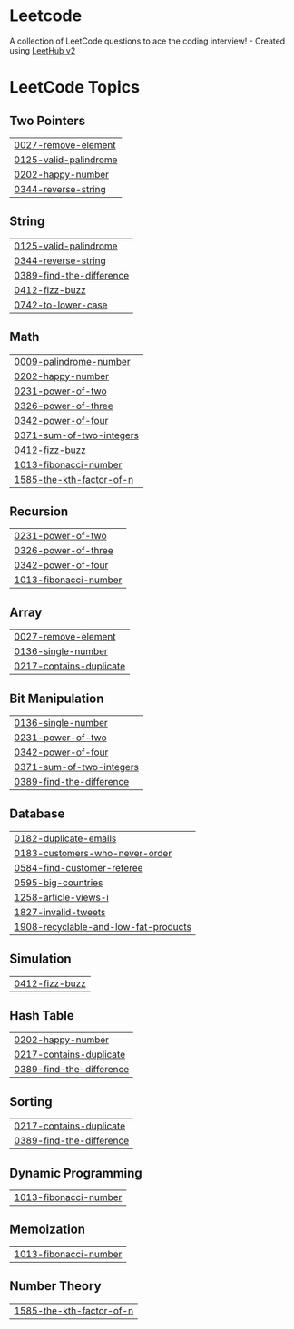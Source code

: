 # Leetcode
A collection of LeetCode questions to ace the coding interview! - Created using [LeetHub v2](https://github.com/arunbhardwaj/LeetHub-2.0)

<!---LeetCode Topics Start-->
# LeetCode Topics
## Two Pointers
|  |
| ------- |
| [0027-remove-element](https://github.com/vigneshvijayan103/Leetcode/tree/master/0027-remove-element) |
| [0125-valid-palindrome](https://github.com/vigneshvijayan103/Leetcode/tree/master/0125-valid-palindrome) |
| [0202-happy-number](https://github.com/vigneshvijayan103/Leetcode/tree/master/0202-happy-number) |
| [0344-reverse-string](https://github.com/vigneshvijayan103/Leetcode/tree/master/0344-reverse-string) |
## String
|  |
| ------- |
| [0125-valid-palindrome](https://github.com/vigneshvijayan103/Leetcode/tree/master/0125-valid-palindrome) |
| [0344-reverse-string](https://github.com/vigneshvijayan103/Leetcode/tree/master/0344-reverse-string) |
| [0389-find-the-difference](https://github.com/vigneshvijayan103/Leetcode/tree/master/0389-find-the-difference) |
| [0412-fizz-buzz](https://github.com/vigneshvijayan103/Leetcode/tree/master/0412-fizz-buzz) |
| [0742-to-lower-case](https://github.com/vigneshvijayan103/Leetcode/tree/master/0742-to-lower-case) |
## Math
|  |
| ------- |
| [0009-palindrome-number](https://github.com/vigneshvijayan103/Leetcode/tree/master/0009-palindrome-number) |
| [0202-happy-number](https://github.com/vigneshvijayan103/Leetcode/tree/master/0202-happy-number) |
| [0231-power-of-two](https://github.com/vigneshvijayan103/Leetcode/tree/master/0231-power-of-two) |
| [0326-power-of-three](https://github.com/vigneshvijayan103/Leetcode/tree/master/0326-power-of-three) |
| [0342-power-of-four](https://github.com/vigneshvijayan103/Leetcode/tree/master/0342-power-of-four) |
| [0371-sum-of-two-integers](https://github.com/vigneshvijayan103/Leetcode/tree/master/0371-sum-of-two-integers) |
| [0412-fizz-buzz](https://github.com/vigneshvijayan103/Leetcode/tree/master/0412-fizz-buzz) |
| [1013-fibonacci-number](https://github.com/vigneshvijayan103/Leetcode/tree/master/1013-fibonacci-number) |
| [1585-the-kth-factor-of-n](https://github.com/vigneshvijayan103/Leetcode/tree/master/1585-the-kth-factor-of-n) |
## Recursion
|  |
| ------- |
| [0231-power-of-two](https://github.com/vigneshvijayan103/Leetcode/tree/master/0231-power-of-two) |
| [0326-power-of-three](https://github.com/vigneshvijayan103/Leetcode/tree/master/0326-power-of-three) |
| [0342-power-of-four](https://github.com/vigneshvijayan103/Leetcode/tree/master/0342-power-of-four) |
| [1013-fibonacci-number](https://github.com/vigneshvijayan103/Leetcode/tree/master/1013-fibonacci-number) |
## Array
|  |
| ------- |
| [0027-remove-element](https://github.com/vigneshvijayan103/Leetcode/tree/master/0027-remove-element) |
| [0136-single-number](https://github.com/vigneshvijayan103/Leetcode/tree/master/0136-single-number) |
| [0217-contains-duplicate](https://github.com/vigneshvijayan103/Leetcode/tree/master/0217-contains-duplicate) |
## Bit Manipulation
|  |
| ------- |
| [0136-single-number](https://github.com/vigneshvijayan103/Leetcode/tree/master/0136-single-number) |
| [0231-power-of-two](https://github.com/vigneshvijayan103/Leetcode/tree/master/0231-power-of-two) |
| [0342-power-of-four](https://github.com/vigneshvijayan103/Leetcode/tree/master/0342-power-of-four) |
| [0371-sum-of-two-integers](https://github.com/vigneshvijayan103/Leetcode/tree/master/0371-sum-of-two-integers) |
| [0389-find-the-difference](https://github.com/vigneshvijayan103/Leetcode/tree/master/0389-find-the-difference) |
## Database
|  |
| ------- |
| [0182-duplicate-emails](https://github.com/vigneshvijayan103/Leetcode/tree/master/0182-duplicate-emails) |
| [0183-customers-who-never-order](https://github.com/vigneshvijayan103/Leetcode/tree/master/0183-customers-who-never-order) |
| [0584-find-customer-referee](https://github.com/vigneshvijayan103/Leetcode/tree/master/0584-find-customer-referee) |
| [0595-big-countries](https://github.com/vigneshvijayan103/Leetcode/tree/master/0595-big-countries) |
| [1258-article-views-i](https://github.com/vigneshvijayan103/Leetcode/tree/master/1258-article-views-i) |
| [1827-invalid-tweets](https://github.com/vigneshvijayan103/Leetcode/tree/master/1827-invalid-tweets) |
| [1908-recyclable-and-low-fat-products](https://github.com/vigneshvijayan103/Leetcode/tree/master/1908-recyclable-and-low-fat-products) |
## Simulation
|  |
| ------- |
| [0412-fizz-buzz](https://github.com/vigneshvijayan103/Leetcode/tree/master/0412-fizz-buzz) |
## Hash Table
|  |
| ------- |
| [0202-happy-number](https://github.com/vigneshvijayan103/Leetcode/tree/master/0202-happy-number) |
| [0217-contains-duplicate](https://github.com/vigneshvijayan103/Leetcode/tree/master/0217-contains-duplicate) |
| [0389-find-the-difference](https://github.com/vigneshvijayan103/Leetcode/tree/master/0389-find-the-difference) |
## Sorting
|  |
| ------- |
| [0217-contains-duplicate](https://github.com/vigneshvijayan103/Leetcode/tree/master/0217-contains-duplicate) |
| [0389-find-the-difference](https://github.com/vigneshvijayan103/Leetcode/tree/master/0389-find-the-difference) |
## Dynamic Programming
|  |
| ------- |
| [1013-fibonacci-number](https://github.com/vigneshvijayan103/Leetcode/tree/master/1013-fibonacci-number) |
## Memoization
|  |
| ------- |
| [1013-fibonacci-number](https://github.com/vigneshvijayan103/Leetcode/tree/master/1013-fibonacci-number) |
## Number Theory
|  |
| ------- |
| [1585-the-kth-factor-of-n](https://github.com/vigneshvijayan103/Leetcode/tree/master/1585-the-kth-factor-of-n) |
<!---LeetCode Topics End-->
